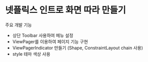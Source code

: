 # 넷플릭스 인트로 화면 따라 만들기

주요 개발 기능
- 상단 Toolbar 사용하여 메뉴 설정
- ViewPager를 이용하여 페이지 기능 구현
- ViewPagerIndicator 만들기 (Shape, ConstraintLayout chain 사용)
- style 테마 색상 사용